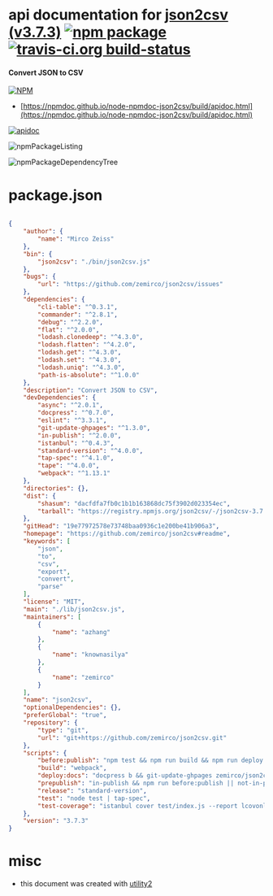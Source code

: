# api documentation for  [json2csv (v3.7.3)](https://github.com/zemirco/json2csv#readme)  [![npm package](https://img.shields.io/npm/v/npmdoc-json2csv.svg?style=flat-square)](https://www.npmjs.org/package/npmdoc-json2csv) [![travis-ci.org build-status](https://api.travis-ci.org/npmdoc/node-npmdoc-json2csv.svg)](https://travis-ci.org/npmdoc/node-npmdoc-json2csv)
#### Convert JSON to CSV

[![NPM](https://nodei.co/npm/json2csv.png?downloads=true&downloadRank=true&stars=true)](https://www.npmjs.com/package/json2csv)

- [https://npmdoc.github.io/node-npmdoc-json2csv/build/apidoc.html](https://npmdoc.github.io/node-npmdoc-json2csv/build/apidoc.html)

[![apidoc](https://npmdoc.github.io/node-npmdoc-json2csv/build/screenCapture.buildCi.browser.%252Ftmp%252Fbuild%252Fapidoc.html.png)](https://npmdoc.github.io/node-npmdoc-json2csv/build/apidoc.html)

![npmPackageListing](https://npmdoc.github.io/node-npmdoc-json2csv/build/screenCapture.npmPackageListing.svg)

![npmPackageDependencyTree](https://npmdoc.github.io/node-npmdoc-json2csv/build/screenCapture.npmPackageDependencyTree.svg)



# package.json

```json

{
    "author": {
        "name": "Mirco Zeiss"
    },
    "bin": {
        "json2csv": "./bin/json2csv.js"
    },
    "bugs": {
        "url": "https://github.com/zemirco/json2csv/issues"
    },
    "dependencies": {
        "cli-table": "^0.3.1",
        "commander": "^2.8.1",
        "debug": "^2.2.0",
        "flat": "^2.0.0",
        "lodash.clonedeep": "^4.3.0",
        "lodash.flatten": "^4.2.0",
        "lodash.get": "^4.3.0",
        "lodash.set": "^4.3.0",
        "lodash.uniq": "^4.3.0",
        "path-is-absolute": "^1.0.0"
    },
    "description": "Convert JSON to CSV",
    "devDependencies": {
        "async": "^2.0.1",
        "docpress": "^0.7.0",
        "eslint": "^3.3.1",
        "git-update-ghpages": "^1.3.0",
        "in-publish": "^2.0.0",
        "istanbul": "^0.4.3",
        "standard-version": "^4.0.0",
        "tap-spec": "^4.1.0",
        "tape": "^4.0.0",
        "webpack": "^1.13.1"
    },
    "directories": {},
    "dist": {
        "shasum": "dacfdfa7fb0c1b1b163868dc75f3902d023354ec",
        "tarball": "https://registry.npmjs.org/json2csv/-/json2csv-3.7.3.tgz"
    },
    "gitHead": "19e77972578e73748baa0936c1e200be41b906a3",
    "homepage": "https://github.com/zemirco/json2csv#readme",
    "keywords": [
        "json",
        "to",
        "csv",
        "export",
        "convert",
        "parse"
    ],
    "license": "MIT",
    "main": "./lib/json2csv.js",
    "maintainers": [
        {
            "name": "azhang"
        },
        {
            "name": "knownasilya"
        },
        {
            "name": "zemirco"
        }
    ],
    "name": "json2csv",
    "optionalDependencies": {},
    "preferGlobal": "true",
    "repository": {
        "type": "git",
        "url": "git+https://github.com/zemirco/json2csv.git"
    },
    "scripts": {
        "before:publish": "npm test && npm run build && npm run deploy:docs && npm run release",
        "build": "webpack",
        "deploy:docs": "docpress b && git-update-ghpages zemirco/json2csv _docpress",
        "prepublish": "in-publish && npm run before:publish || not-in-publish",
        "release": "standard-version",
        "test": "node test | tap-spec",
        "test-coverage": "istanbul cover test/index.js --report lcovonly | tap-spec"
    },
    "version": "3.7.3"
}
```



# misc
- this document was created with [utility2](https://github.com/kaizhu256/node-utility2)
